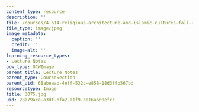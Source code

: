 ```yaml
---
content_type: resource
description: ''
file: /courses/4-614-religious-architecture-and-islamic-cultures-fall-2002/28a79acaa3dfbfa2a1f9ee16a6d0efcc_3075.jpg
file_type: image/jpeg
image_metadata:
  caption: ''
  credit: ''
  image-alt: ''
learning_resource_types:
- Lecture Notes
ocw_type: OCWImage
parent_title: Lecture Notes
parent_type: CourseSection
parent_uid: 68abeaab-4eff-532c-e858-18d3ffb567bd
resourcetype: Image
title: 3075.jpg
uid: 28a79aca-a3df-bfa2-a1f9-ee16a6d0efcc
---
```

